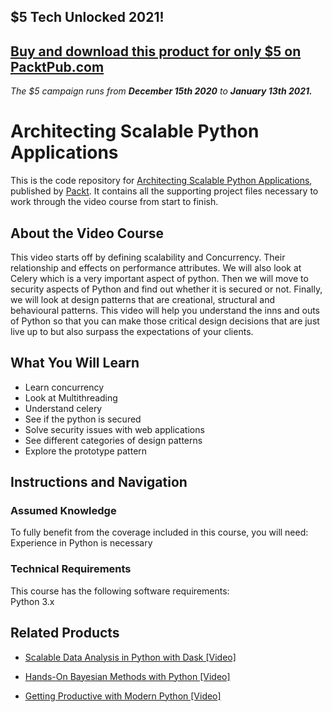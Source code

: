 ## $5 Tech Unlocked 2021!
[Buy and download this product for only $5 on PacktPub.com](https://www.packtpub.com/)
-----
*The $5 campaign         runs from __December 15th 2020__ to __January 13th 2021.__*

# Architecting Scalable Python Applications
This is the code repository for [Architecting Scalable Python Applications](https://www.packtpub.com/application-development/architecting-scalable-python-applications?utm_source=github&utm_medium=repository&utm_campaign=9781788622646), published by [Packt](https://www.packtpub.com/?utm_source=github). It contains all the supporting project files necessary to work through the video course from start to finish.
## About the Video Course
This video starts off by defining scalability and Concurrency. Their relationship and effects on performance attributes. We will also look at Celery which is a very important aspect of python.
Then we will move to security aspects of Python and find out whether it is secured or not.
Finally, we will look at design patterns that are creational, structural and behavioural patterns.
This video will help you understand the inns and outs of Python so that you can make those critical design decisions that are just live up to but also surpass the expectations of your clients.

<H2>What You Will Learn</H2>
<DIV class=book-info-will-learn-text>
<UL>
<LI>Learn concurrency&nbsp; 
<LI>Look at Multithreading&nbsp; 
<LI>Understand celery 
<LI>See if the python is secured 
<LI>Solve security issues with web applications 
<LI>See different categories of design patterns 
<LI>Explore the prototype pattern </LI></UL></DIV>

## Instructions and Navigation
### Assumed Knowledge
To fully benefit from the coverage included in this course, you will need:<br/>
Experience in Python is necessary
### Technical Requirements
This course has the following software requirements:<br/>
Python 3.x

## Related Products
* [Scalable Data Analysis in Python with Dask [Video]](https://www.packtpub.com/web-development/scalable-data-analysis-python-dask-video?utm_source=github&utm_medium=repository&utm_campaign=9781789808926)

* [Hands-On Bayesian Methods with Python [Video]](https://www.packtpub.com/big-data-and-business-intelligence/hands-bayesian-methods-python-video?utm_source=github&utm_medium=repository&utm_campaign=9781789347692)

* [Getting Productive with Modern Python [Video]](https://www.packtpub.com/application-development/getting-productive-modern-python-video?utm_source=github&utm_medium=repository&utm_campaign=9781788474375)

